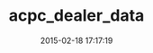 ---
layout: post
title:  "acpc_dealer_data"
repo:   "dmorrill10/acpc_dealer_data"
date:   2015-02-18 17:17:19
gemurl: https://github.com/dmorrill10/acpc_dealer_data
---